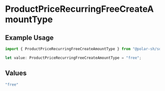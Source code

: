 # ProductPriceRecurringFreeCreateAmountType

## Example Usage

```typescript
import { ProductPriceRecurringFreeCreateAmountType } from "@polar-sh/sdk/models/components";

let value: ProductPriceRecurringFreeCreateAmountType = "free";
```

## Values

```typescript
"free"
```